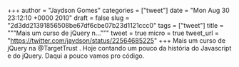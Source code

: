 
+++
author = "Jaydson Gomes"
categories = ["tweet"]
date = "Mon Aug 30 23:12:10 +0000 2010"
draft = false
slug = "2d3dd21391856508be67df6cbe07b23d1121ccc0"
tags = ["tweet"]
title = """Mais um curso de jQuery n..."""
tweet = true
micro = true
tweet_url = "https://twitter.com/jaydson/status/22564685225"
+++
Mais um curso de jQuery na @TargetTrust . Hoje contando um pouco da história do Javascript e do jQuery. Daqui a pouco vamos pro código.
